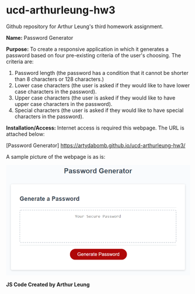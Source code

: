 # ucd-arthurleung-hw3
Github repository for Arthur Leung's third homework assignment.

<strong>Name:</strong>
Password Generator

<strong>Purpose:</strong>
To create a responsive application in which it generates a password based on four pre-existing criteria of the user's choosing. The criteria are:

<ol>
  <li>Password length (the password has a condition that it cannot be shorter than 8 characters or 128 characters.)</li>
  <li>Lower case characters (the user is asked if they would like to have lower case characters in the password).</li> 
  <li>Upper case characters (the user is asked if they would like to have upper case characters in the password).</li>
  <li>Special characters (the user is asked if they would like to have special characters in the password).</li>
</ol>
  
<strong>Installation/Access:</strong>
Internet access is required this webpage. The URL is attached below:

[Password Generator] https://artydabomb.github.io/ucd-arthurleung-hw3/

A sample picture of the webpage is as is:

<img src="./Assets/03-javascript-homework-demo.png" alt="Image of Password Generator">

<strong>JS Code Created by Arthur Leung</strong>




